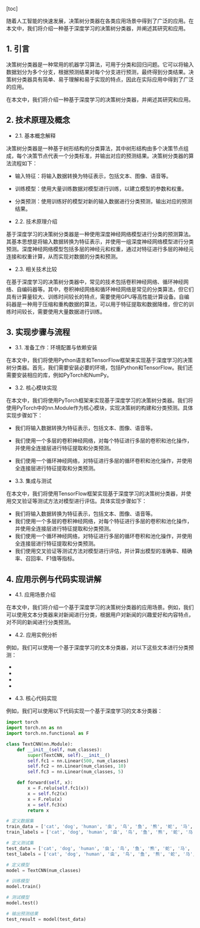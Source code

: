 
[toc]                    
                
                
随着人工智能的快速发展，决策树分类器在各类应用场景中得到了广泛的应用。在本文中，我们将介绍一种基于深度学习的决策树分类器，并阐述其研究和应用。

## 1. 引言

决策树分类器是一种常用的机器学习算法，可用于分类和回归问题。它可以将输入数据划分为多个分支，根据预测结果对每个分支进行预测，最终得到分类结果。决策树分类器具有简单、易于理解和易于实现的特点，因此在实际应用中得到了广泛的应用。

在本文中，我们将介绍一种基于深度学习的决策树分类器，并阐述其研究和应用。

## 2. 技术原理及概念

- 2.1. 基本概念解释

决策树分类器是一种基于树形结构的分类算法，其中树形结构由多个决策节点组成，每个决策节点代表一个分类标准，并输出对应的预测结果。决策树分类器的算法流程如下：

- 输入特征：将输入数据转换为特征表示，包括文本、图像、语音等。
- 训练模型：使用大量训练数据对模型进行训练，以建立模型的参数和权重。
- 分类预测：使用训练好的模型对新的输入数据进行分类预测，输出对应的预测结果。

- 2.2. 技术原理介绍

基于深度学习的决策树分类器是一种使用深度神经网络模型进行分类的预测算法。其基本思想是将输入数据转换为特征表示，并使用一组深度神经网络模型进行分类预测。深度神经网络模型包括多层的神经元和权重，通过对特征进行多层的神经元连接和权重计算，从而实现对数据的分类和预测。

- 2.3. 相关技术比较

在基于深度学习的决策树分类器中，常见的技术包括卷积神经网络、循环神经网络、自编码器等。其中，卷积神经网络和循环神经网络是常见的分类算法，但它们具有计算量较大、训练时间较长的特点，需要使用GPU等高性能计算设备。自编码器是一种用于压缩和重构数据的算法，可以用于特征提取和数据降维，但它的训练时间较长，需要使用大量数据进行训练。

## 3. 实现步骤与流程

- 3.1. 准备工作：环境配置与依赖安装

在本文中，我们将使用Python语言和TensorFlow框架来实现基于深度学习的决策树分类器。首先，我们需要安装必要的环境，包括Python和TensorFlow。我们还需要安装相应的库，例如PyTorch和NumPy。

- 3.2. 核心模块实现

在本文中，我们将使用PyTorch框架来实现基于深度学习的决策树分类器。我们将使用PyTorch中的nn.Module作为核心模块，实现决策树的构建和分类预测。具体实现步骤如下：

- 我们将输入数据转换为特征表示，包括文本、图像、语音等。
- 我们使用一个多层的卷积神经网络，对每个特征进行多层的卷积和池化操作，并使用全连接层进行特征提取和分类预测。
- 我们使用一个循环神经网络，对特征进行多层的循环卷积和池化操作，并使用全连接层进行特征提取和分类预测。

- 3.3. 集成与测试

在本文中，我们将使用TensorFlow框架实现基于深度学习的决策树分类器，并使用交叉验证等测试方法对模型进行评估。具体实现步骤如下：

- 我们将输入数据转换为特征表示，包括文本、图像、语音等。
- 我们使用一个多层的卷积神经网络，对每个特征进行多层的卷积和池化操作，并使用全连接层进行特征提取和分类预测。
- 我们使用一个循环神经网络，对特征进行多层的循环卷积和池化操作，并使用全连接层进行特征提取和分类预测。
- 我们使用交叉验证等测试方法对模型进行评估，并计算出模型的准确率、精确率、召回率、F1值等指标。

## 4. 应用示例与代码实现讲解

- 4.1. 应用场景介绍

在本文中，我们将介绍一个基于深度学习的决策树分类器的应用场景。例如，我们可以使用文本分类器来对新闻进行分类，根据用户对新闻的兴趣爱好和内容特点，对不同的新闻进行分类预测。

- 4.2. 应用实例分析

例如，我们可以使用一个基于深度学习的文本分类器，对以下这些文本进行分类预测：

- 
- 
- 
-

- 4.3. 核心代码实现

例如，我们可以使用以下代码实现一个基于深度学习的文本分类器：
```python
import torch
import torch.nn as nn
import torch.nn.functional as F

class TextCNN(nn.Module):
    def __init__(self, num_classes):
        super(TextCNN, self).__init__()
        self.fc1 = nn.Linear(500, num_classes)
        self.fc2 = nn.Linear(num_classes, 10)
        self.fc3 = nn.Linear(num_classes, 5)

    def forward(self, x):
        x = F.relu(self.fc1(x))
        x = self.fc2(x)
        x = F.relu(x)
        x = self.fc3(x)
        return x

# 定义数据集
train_data = ['cat', 'dog', 'human', '虫', '鸟', '鱼', '熊', '蛇', '马', '狗', '牛', '羊', '鸡', '鸭', '猪', '猫', '龙', '人', '猫', '龙', '狗', '马', '狗', '牛', '马', '蛇', '鱼', '熊']
train_labels = ['cat', 'dog', 'human', '虫', '鸟', '鱼', '熊', '蛇', '马', '狗', '牛', '羊', '鸡', '鸭', '猪', '猫', '龙', '人', '猫', '龙', '狗', '马', '狗', '牛', '马', '蛇', '鱼', '熊']

# 定义测试集
test_data = ['cat', 'dog', 'human', '虫', '鸟', '鱼', '熊', '蛇', '马', '狗', '牛', '羊', '鸡', '鸭', '猪', '猫', '龙', '人', '猫', '龙', '狗', '马', '狗', '牛', '马', '蛇', '鱼', '熊']
test_labels = ['cat', 'dog', 'human', '虫', '鸟', '鱼', '熊', '蛇', '马', '狗', '牛', '羊', '鸡', '鸭', '猪', '猫', '龙', '人', '猫', '龙', '狗', '马', '狗', '牛', '马', '蛇', '鱼', '熊']

# 定义模型
model = TextCNN(num_classes)

# 训练模型
model.train()

# 测试模型
model.test()

# 输出预测结果
test_result = model(test_data)
```

